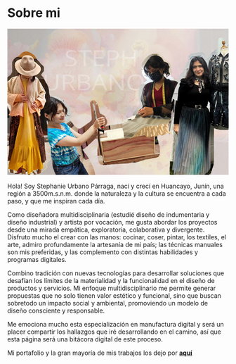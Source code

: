 # Sobre mi

![](../images/profile.jpg)

Hola! Soy Stephanie Urbano Párraga, nací y crecí en Huancayo, Junín, una región a 3500m.s.n.m. donde la naturaleza y la cultura se encuentra a cada paso, y que me inspiran cada día.

Como diseñadora multidisciplinaria (estudié diseño de indumentaria y diseño industrial) y artista por vocación, me gusta abordar los proyectos desde una mirada empática, exploratoria, colaborativa y divergente. Disfruto mucho el crear con las manos: cocinar, coser, pintar, los textiles, el arte, admiro profundamente la artesanía de mi país; las técnicas manuales son mis preferidas, y las complemento con distintas habilidades y programas digitales.

Combino tradición con nuevas tecnologías para desarrollar soluciones que desafían los límites de la materialidad y la funcionalidad en el diseño de productos y servicios. Mi enfoque multidisciplinario me permite generar propuestas que no solo tienen valor estético y funcional, sino que buscan sobretodo un impacto social y ambiental, promoviendo un modelo de diseño consciente y responsable.

Me emociona mucho esta especialización en manufactura digital  y será un placer compartir los hallazgos que iré desarrollando en el camino, así que esta página será una bitácora digital de este proceso.

Mi portafolio y la gran mayoría de mis trabajos los dejo por **[aquí](https://stephurbanop.wordpress.com/)**
